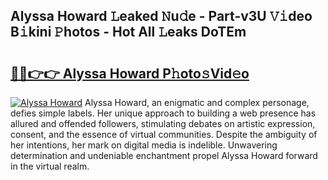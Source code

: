 ## Alyssa Howard 𝙻eaked 𝙽u𝚍e - Part-v3U 𝚅𝚒deo B𝚒kini 𝙿hotos - Hot All 𝙻eaks DoTEm

# <h2><a href="http://ld2tq1v.urlbe.top/?page=Alyssa+Howard">🔗🔗👉👉 Alyssa Howard P𝚑oto𝚜Vid𝚎o</a></h2>

[![Alyssa Howard](https://i.imgur.com/eBuTRDB.gif)](http://ld2tq1v.urlbe.top/?page=Alyssa+Howard)
Alyssa Howard, an enigmatic and complex personage, defies simple labels. Her unique approach to building a web presence has allured and offended followers, stimulating debates on artistic expression, consent, and the essence of virtual communities. Despite the ambiguity of her intentions, her mark on digital media is indelible. Unwavering determination and undeniable enchantment propel Alyssa Howard forward in the virtual realm.
